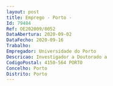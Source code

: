 ```yaml
--- 
layout: post
title: Emprego - Porto - 
Id: 79484
Ref: OE202009/0052
DataAbertura: 2020-09-02
DataFecho: 2020-09-16
Trabalho: 
Empregador: Universidade do Porto
Descricao: Investigador a Doutorado a
CodigoPostal: 4150-564 PORTO
Concelho: Porto
Distrito: Porto
--- 
```

